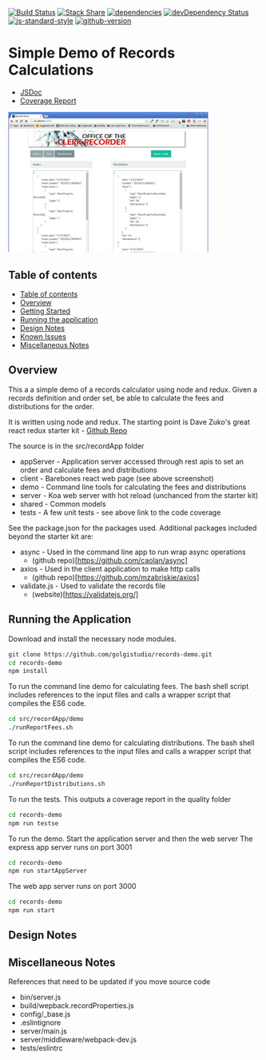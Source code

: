 [![Build Status](https://travis-ci.org/golgistudio/records-demo.svg?branch=master)](https://travis-ci.org/golgistudio/records-demo)
[![Stack Share](http://img.shields.io/badge/tech-stack-0690fa.svg?style=flat)](http://stackshare.io/golgistudio/golgistudio)
[![dependencies](https://david-dm.org/golgistudio/records-demo.svg)](https://david-dm.org/golgistudio/records-demo)
[![devDependency Status](https://david-dm.org/golgistudio/records-demo/dev-status.svg)](https://david-dm.org/golgistudio/records-demo#info=devDependencies)
[![js-standard-style](https://img.shields.io/badge/code%20style-standard-brightgreen.svg)](http://standardjs.com/)
[![github-version](https://badge.fury.io/gh/golgistudio%2Frecords-demo.svg)](http://badge.fury.io)


Simple Demo of Records Calculations
====================================

* [JSDoc](http://golgistudio.github.io/records-demo/quality/docs/records-demo/0.0.1/)
* [Coverage Report](http://golgistudio.github.io/records-demo/quality/coverage/PhantomJS%202.1.1%20(Linux%200.0.0)/lcov-report/index.html)

<img src="https://raw.githubusercontent.com/golgistudio/records-demo/gh-pages/images/recordDemo.png" alt="Records Demo screenshot" width="400">


## Table of contents

  * [Table of contents](#table-of-contents)
  * [Overview](#overview)
  * [Getting Started](#getting-started)
  * [Running the application](#running-the-application)
  * [Design Notes](#design-notes)
  * [Known Issues](#known-issues)
  * [Miscellaneous Notes](#notes)


## Overview 
This a a simple demo of a records calculator using node and redux.  Given a records definition and order set, be able to calculate the fees and distributions for the order.

It is written using node and redux.   The starting point is Dave Zuko's great react redux starter kit - [Github Repo](https://github.com/davezuko/react-redux-starter-kit)

The source is in the src/recordApp folder

* appServer - Application server accessed through rest apis to set an order and calculate fees and distributions
* client - Barebones react web page (see above screenshot)
* demo - Command line tools for calculating the fees and distributions
* server - Koa web server with hot reload (unchanced from the starter kit)
* shared - Common models 
* tests - A few unit tests - see above link to the code coverage

See the package.json for the packages used.   Additional packages included beyond the starter kit are:

* async - Used in the command line app to run wrap async operations
  * (github repo)[https://github.com/caolan/async]
* axios - Used in the client application to make http calls
  * (github repo)[https://github.com/mzabriskie/axios]
* validate.js - Used to validate the records file
  * (website)[https://validatejs.org/]

## Running the Application

Download and install the necessary node modules.  

```bash
git clone https://github.com/golgistudio/records-demo.git
cd records-demo
npm install
```

To run the command line demo for calculating fees.  The bash shell script includes references to the input files and calls a wrapper script that compiles the ES6 code.

```bash
cd src/recordApp/demo
./runReportFees.sh
```
To run the command line demo for calculating distributions.   The bash shell script includes references to the input files and calls a wrapper script that compiles the ES6 code.
```bash
cd src/recordApp/demo
./runReportDistributions.sh
```

To run the tests. This outputs a coverage report in the quality folder
```bash
cd records-demo
npm run testse
```
 
To run the demo.  Start the application server and then the web server
The express app server runs on port 3001

```bash
cd records-demo
npm run startAppServer
```

The web app server runs on port 3000
```bash
cd records-demo
npm run start
```

## Design Notes


## Miscellaneous Notes
References that need to be updated if you move source code
* bin/server.js
* build/wepback.recordProperties.js
* config/_base.js
* .eslintignore
* server/main.js
* server/middleware/webpack-dev.js
* tests/eslintrc

